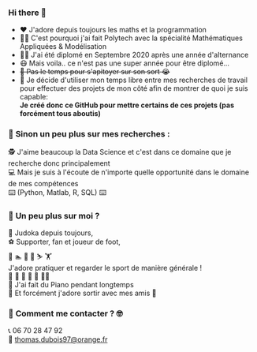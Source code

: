 ### Hi there 👋

- :heart: J'adore depuis toujours les maths et la programmation
- :student: C'est pourquoi j'ai fait Polytech avec la spécialité Mathématiques Appliquées & Modélisation
- :man_student: J'ai été diplomé en Septembre 2020 après une année d'alternance
- :mask: Mais voila.. ce n'est pas une super année pour être diplomé...
- ~~:triumph: Pas le temps pour s'apitoyer sur son sort :sob:~~
- :brain: Je décide d'utiliser mon temps libre entre mes recherches de travail pour effectuer des projets de mon côté afin de montrer de quoi je suis capable:  
**Je créé donc ce GitHub pour mettre certains de ces projets (pas forcément tous aboutis)**


### :wave: **Sinon un peu plus sur mes recherches :**  
:detective: J'aime beaucoup la Data Science et c'est dans ce domaine que je recherche donc principalement  
:computer: Mais je suis à l'écoute de n'importe quelle opportunité dans le domaine de mes compétences  
:keyboard: (Python, Matlab, R, SQL) :keyboard:  


### :wave: **Un peu plus sur moi ?**  
:martial_arts_uniform: Judoka depuis toujours,  
:soccer: Supporter, fan et joueur de foot,  
:rugby_football: :swimmer: 	:climbing:	:bicyclist: :skier: :weight_lifting:  
J'adore pratiquer et regarder le sport de manière générale !  
:runner: :tennis: :basketball: :football: :volleyball: :man_playing_handball:  
:musical_keyboard: J'ai fait du Piano pendant longtemps    
:beers: Et forcément j'adore sortir avec mes amis :man_dancing:  


### :monocle_face: **Comment me contacter ?** :nerd_face:  
:telephone_receiver: 06 70 28 47 92  
:e-mail: thomas.dubois97@orange.fr  
